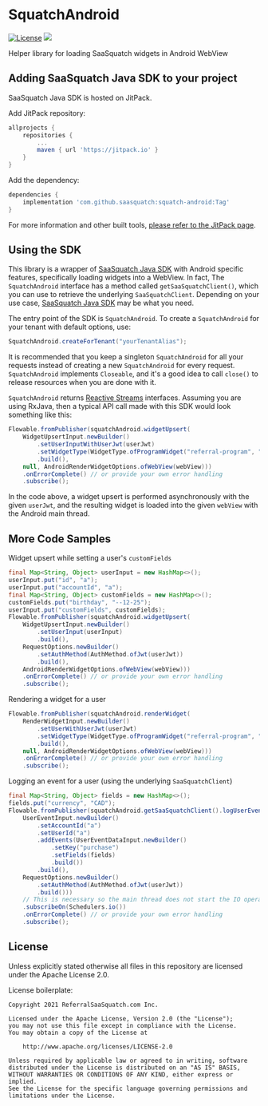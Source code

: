 # SquatchAndroid

[![License](https://img.shields.io/badge/License-Apache%202.0-blue.svg)](https://opensource.org/licenses/Apache-2.0)
[![](https://jitpack.io/v/saasquatch/squatch-android.svg)](https://jitpack.io/#saasquatch/squatch-android)

Helper library for loading SaaSquatch widgets in Android WebView

## Adding SaaSquatch Java SDK to your project

SaaSquatch Java SDK is hosted on JitPack.

Add JitPack repository:

```gradle
allprojects {
    repositories {
        ...
        maven { url 'https://jitpack.io' }
    }
}
```

Add the dependency:

```gradle
dependencies {
    implementation 'com.github.saasquatch:squatch-android:Tag'
}
```

For more information and other built tools, [please refer to the JitPack page](https://jitpack.io/#saasquatch/squatch-android).

## Using the SDK

This library is a wrapper of [SaaSquatch Java SDK](https://github.com/saasquatch/saasquatch-java-sdk) with Android specific features, specifically loading widgets into a WebView. In fact, The `SquatchAndroid` interface has a method called `getSaaSquatchClient()`, which you can use to retrieve the underlying `SaaSquatchClient`. Depending on your use case, [SaaSquatch Java SDK](https://github.com/saasquatch/saasquatch-java-sdk) may be what you need.

The entry point of the SDK is `SquatchAndroid`. To create a `SquatchAndroid` for your tenant with default options, use:

```java
SquatchAndroid.createForTenant("yourTenantAlias");
```

It is recommended that you keep a singleton `SquatchAndroid` for all your requests instead of creating a new `SquatchAndroid` for every request. `SquatchAndroid` implements `Closeable`, and it's a good idea to call `close()` to release resources when you are done with it.

`SquatchAndroid` returns [Reactive Streams](https://www.reactive-streams.org/) interfaces. Assuming you are using RxJava, then a typical API call made with this SDK would look something like this:

```java
Flowable.fromPublisher(squatchAndroid.widgetUpsert(
    WidgetUpsertInput.newBuilder()
        .setUserInputWithUserJwt(userJwt)
        .setWidgetType(WidgetType.ofProgramWidget("referral-program", "referrerWidget"))
        .build(),
    null, AndroidRenderWidgetOptions.ofWebView(webView)))
    .onErrorComplete() // or provide your own error handling
    .subscribe();
```

In the code above, a widget upsert is performed asynchronously with the given `userJwt`, and the resulting widget is loaded into the given `webView` with the Android main thread.

## More Code Samples

Widget upsert while setting a user's `customFields`

```java
final Map<String, Object> userInput = new HashMap<>();
userInput.put("id", "a");
userInput.put("accountId", "a");
final Map<String, Object> customFields = new HashMap<>();
customFields.put("birthday", "--12-25");
userInput.put("customFields", customFields);
Flowable.fromPublisher(squatchAndroid.widgetUpsert(
    WidgetUpsertInput.newBuilder()
        .setUserInput(userInput)
        .build(),
    RequestOptions.newBuilder()
        .setAuthMethod(AuthMethod.ofJwt(userJwt))
        .build(),
    AndroidRenderWidgetOptions.ofWebView(webView)))
    .onErrorComplete() // or provide your own error handling
    .subscribe();
```

Rendering a widget for a user

```java
Flowable.fromPublisher(squatchAndroid.renderWidget(
    RenderWidgetInput.newBuilder()
        .setUserWithUserJwt(userJwt)
        .setWidgetType(WidgetType.ofProgramWidget("referral-program", "referrerWidget"))
        .build(),
    null, AndroidRenderWidgetOptions.ofWebView(webView)))
    .onErrorComplete() // or provide your own error handling
    .subscribe();
```

Logging an event for a user (using the underlying `SaaSquatchClient`)

```java
final Map<String, Object> fields = new HashMap<>();
fields.put("currency", "CAD");
Flowable.fromPublisher(squatchAndroid.getSaaSquatchClient().logUserEvent(
    UserEventInput.newBuilder()
        .setAccountId("a")
        .setUserId("a")
        .addEvents(UserEventDataInput.newBuilder()
            .setKey("purchase")
            .setFields(fields)
            .build())
        .build(),
    RequestOptions.newBuilder()
        .setAuthMethod(AuthMethod.ofJwt(userJwt))
        .build()))
    // This is necessary so the main thread does not start the IO operation
    .subscribeOn(Schedulers.io())
    .onErrorComplete() // or provide your own error handling
    .subscribe();
```

## License

Unless explicitly stated otherwise all files in this repository are licensed under the Apache
License 2.0.

License boilerplate:

```
Copyright 2021 ReferralSaaSquatch.com Inc.

Licensed under the Apache License, Version 2.0 (the "License");
you may not use this file except in compliance with the License.
You may obtain a copy of the License at

    http://www.apache.org/licenses/LICENSE-2.0

Unless required by applicable law or agreed to in writing, software
distributed under the License is distributed on an "AS IS" BASIS,
WITHOUT WARRANTIES OR CONDITIONS OF ANY KIND, either express or implied.
See the License for the specific language governing permissions and
limitations under the License.
```
